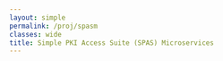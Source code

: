 ```yaml
---
layout: simple
permalink: /proj/spasm
classes: wide
title: Simple PKI Access Suite (SPAS) Microservices
---
```

